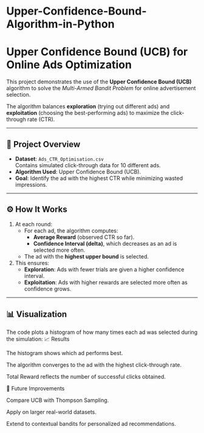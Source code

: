# Upper-Confidence-Bound-Algorithm-in-Python



# Upper Confidence Bound (UCB) for Online Ads Optimization

This project demonstrates the use of the **Upper Confidence Bound (UCB)** algorithm to solve the *Multi-Armed Bandit Problem* for online advertisement selection.  

The algorithm balances **exploration** (trying out different ads) and **exploitation** (choosing the best-performing ads) to maximize the click-through rate (CTR).

---

## 📌 Project Overview
- **Dataset**: `Ads_CTR_Optimisation.csv`  
  Contains simulated click-through data for 10 different ads.  
- **Algorithm Used**: Upper Confidence Bound (UCB).  
- **Goal**: Identify the ad with the highest CTR while minimizing wasted impressions.  

---

## ⚙️ How It Works
1. At each round:
   - For each ad, the algorithm computes:
     - **Average Reward** (observed CTR so far).  
     - **Confidence Interval (delta)**, which decreases as an ad is selected more often.  
   - The ad with the **highest upper bound** is selected.  
2. This ensures:
   - **Exploration**: Ads with fewer trials are given a higher confidence interval.  
   - **Exploitation**: Ads with higher rewards are selected more often as confidence grows.  

---

## 📊 Visualization
The code plots a histogram of how many times each ad was selected during the simulation:
📈 Results

The histogram shows which ad performs best.

The algorithm converges to the ad with the highest click-through rate.

Total Reward reflects the number of successful clicks obtained.

🔮 Future Improvements

Compare UCB with Thompson Sampling.

Apply on larger real-world datasets.

Extend to contextual bandits for personalized ad recommendations.
